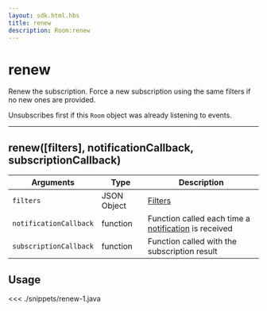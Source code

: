 ```yaml
---
layout: sdk.html.hbs
title: renew
description: Room:renew
---
```


# renew

Renew the subscription. Force a new subscription using the same filters if no new ones are provided.

Unsubscribes first if this `Room` object was already listening to events.

---

## renew([filters], notificationCallback, subscriptionCallback)

| Arguments              | Type        | Description                                                                                    |
| ---------------------- | ----------- | ---------------------------------------------------------------------------------------------- |
| `filters`              | JSON Object | [Filters](/koncorde/1)                                                                         |
| `notificationCallback` | function    | Function called each time a [notification](/sdk-reference/android/3/notifications) is received |
| `subscriptionCallback` | function    | Function called with the subscription result                                                   |

## Usage

<<< ./snippets/renew-1.java
